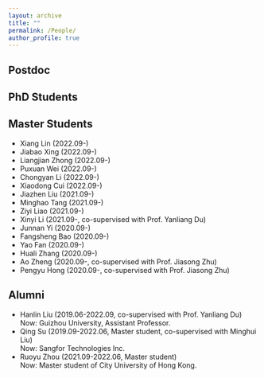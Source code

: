 ```yaml
---
layout: archive
title: ""
permalink: /People/
author_profile: true
---
```

## Postdoc

## PhD Students

## Master Students
- Xiang Lin (2022.09-)
- Jiabao Xing (2022.09-)
- Liangjian Zhong (2022.09-)
- Puxuan Wei (2022.09-)
- Chongyan Li (2022.09-)
- Xiaodong Cui (2022.09-)
- Jiazhen Liu (2021.09-)
- Minghao Tang (2021.09-)
- Ziyi Liao (2021.09-)
- Xinyi Li (2021.09-, co-supervised with Prof. Yanliang Du)
- Junnan Yi (2020.09-)
- Fangsheng Bao (2020.09-)
- Yao Fan (2020.09-)
- Huali Zhang (2020.09-)
- Ao Zheng (2020.09-, co-supervised with Prof. Jiasong Zhu)
- Pengyu Hong (2020.09-, co-supervised with Prof. Jiasong Zhu)


## Alumni
- Hanlin Liu (2019.06-2022.09, co-supervised with Prof. Yanliang Du)
Now: Guizhou University, Assistant Professor.
- Qing Su (2019.09-2022.06, Master student, co-supervised with Minghui Liu)  
Now: Sangfor Technologies Inc.
- Ruoyu Zhou (2021.09-2022.06, Master student)  
Now: Master student of City University of Hong Kong.
